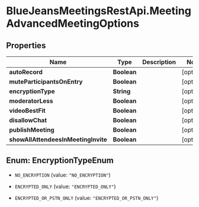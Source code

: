 # BlueJeansMeetingsRestApi.MeetingAdvancedMeetingOptions

## Properties
Name | Type | Description | Notes
------------ | ------------- | ------------- | -------------
**autoRecord** | **Boolean** |  | [optional] 
**muteParticipantsOnEntry** | **Boolean** |  | [optional] 
**encryptionType** | **String** |  | [optional] 
**moderatorLess** | **Boolean** |  | [optional] 
**videoBestFit** | **Boolean** |  | [optional] 
**disallowChat** | **Boolean** |  | [optional] 
**publishMeeting** | **Boolean** |  | [optional] 
**showAllAttendeesInMeetingInvite** | **Boolean** |  | [optional] 


<a name="EncryptionTypeEnum"></a>
## Enum: EncryptionTypeEnum


* `NO_ENCRYPTION` (value: `"NO_ENCRYPTION"`)

* `ENCRYPTED_ONLY` (value: `"ENCRYPTED_ONLY"`)

* `ENCRYPTED_OR_PSTN_ONLY` (value: `"ENCRYPTED_OR_PSTN_ONLY"`)




